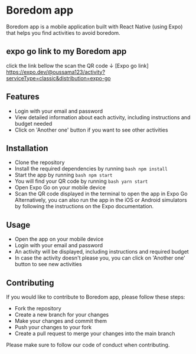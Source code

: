# Boredom app
Boredom app is a mobile application built with React Native (using Expo) that helps you find activities to avoid boredom.

## expo go link to my Boredom app
click the link bellow the scan the QR code ↓
[Expo go link] https://expo.dev/@oussama123/activity?serviceType=classic&distribution=expo-go

## Features
- Login with your email and password
- View detailed information about each activity, including instructions and budget needed
- Click on 'Another one' button if you want to see other activities
## Installation
- Clone the repository
- Install the required dependencies by running ```bash npm install ```
- Start the app by running ```bash npm start```
- You will find your QR code by running ```bash yarn start ```
- Open Expo Go on your mobile device
- Scan the QR code displayed in the terminal to open the app in Expo Go
Alternatively, you can also run the app in the iOS or Android simulators by following the instructions on the Expo documentation.

## Usage
- Open the app on your mobile device
- Login with your email and password
- An activity will be displayed, including instructions and required budget
- In case the activity doesn't please you, you can click on 'Another one' button to see new activities
## Contributing
If you would like to contribute to Boredom app, please follow these steps:

- Fork the repository
- Create a new branch for your changes
- Make your changes and commit them
- Push your changes to your fork
- Create a pull request to merge your changes into the main branch

Please make sure to follow our code of conduct when contributing.
